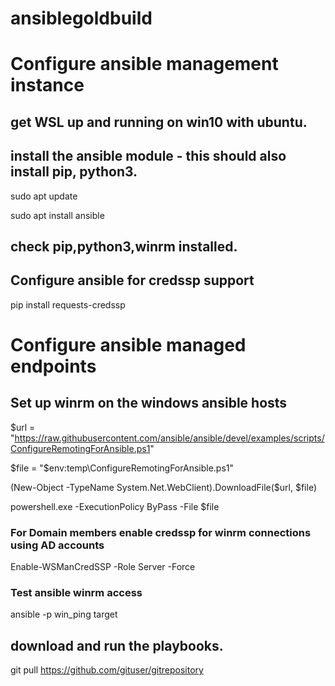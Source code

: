 # ansiblegoldbuild

# Configure ansible management instance

## get WSL up and running on win10 with ubuntu.

## install the ansible module - this should also install pip, python3.
sudo apt update

sudo apt install ansible

## check pip,python3,winrm installed.

## Configure ansible for credssp support

pip install requests-credssp

# Configure ansible managed endpoints

## Set up winrm on the windows ansible hosts

$url = "https://raw.githubusercontent.com/ansible/ansible/devel/examples/scripts/ConfigureRemotingForAnsible.ps1"

$file = "$env:temp\ConfigureRemotingForAnsible.ps1"

(New-Object -TypeName System.Net.WebClient).DownloadFile($url, $file)

powershell.exe -ExecutionPolicy ByPass -File $file

### For Domain members enable credssp for winrm connections using AD accounts

Enable-WSManCredSSP -Role Server -Force

### Test ansible winrm access

ansible -p win_ping target

## download and run the playbooks.

git pull https://github.com/gituser/gitrepository
